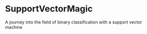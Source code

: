 # SupportVectorMagic
A journey into the field of binary classification with a support vector machine
